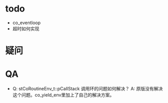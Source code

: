 
# todo
* co_eventloop
* 超时如何实现

# 疑问


# QA
* Q: stCoRoutineEnv_t::pCallStack 调用环的问题如何解决？
  A: 原版没有解决这个问题。co_yield_env里加上了自己的解决方案。